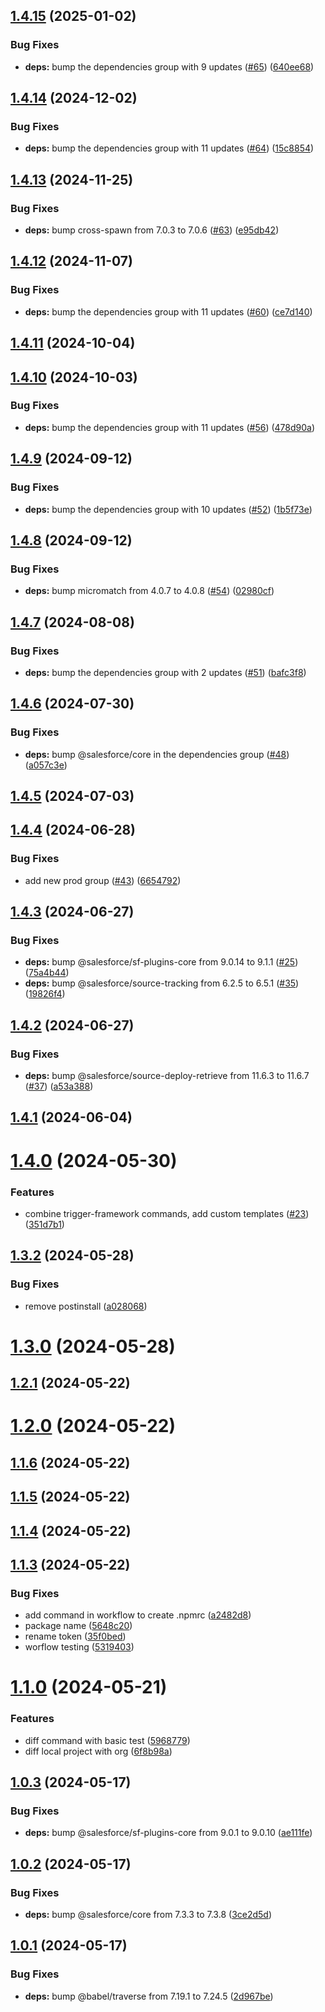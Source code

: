 ## [1.4.15](https://github.com/k-capehart/kc-sf-plugin/compare/1.4.14...1.4.15) (2025-01-02)


### Bug Fixes

* **deps:** bump the dependencies group with 9 updates ([#65](https://github.com/k-capehart/kc-sf-plugin/issues/65)) ([640ee68](https://github.com/k-capehart/kc-sf-plugin/commit/640ee6855e125d09ef5d648027c01e033ce6aeda))



## [1.4.14](https://github.com/k-capehart/kc-sf-plugin/compare/1.4.13...1.4.14) (2024-12-02)


### Bug Fixes

* **deps:** bump the dependencies group with 11 updates ([#64](https://github.com/k-capehart/kc-sf-plugin/issues/64)) ([15c8854](https://github.com/k-capehart/kc-sf-plugin/commit/15c88548d9ef49d17844bc5d60632b583a8291f8))



## [1.4.13](https://github.com/k-capehart/kc-sf-plugin/compare/1.4.12...1.4.13) (2024-11-25)


### Bug Fixes

* **deps:** bump cross-spawn from 7.0.3 to 7.0.6 ([#63](https://github.com/k-capehart/kc-sf-plugin/issues/63)) ([e95db42](https://github.com/k-capehart/kc-sf-plugin/commit/e95db42862c001fb41098fb706aab9864de89e83))



## [1.4.12](https://github.com/k-capehart/kc-sf-plugin/compare/1.4.11...1.4.12) (2024-11-07)


### Bug Fixes

* **deps:** bump the dependencies group with 11 updates ([#60](https://github.com/k-capehart/kc-sf-plugin/issues/60)) ([ce7d140](https://github.com/k-capehart/kc-sf-plugin/commit/ce7d140f2b9731e3af21919902096990482cce4b))



## [1.4.11](https://github.com/k-capehart/kc-sf-plugin/compare/1.4.10...1.4.11) (2024-10-04)



## [1.4.10](https://github.com/k-capehart/kc-sf-plugin/compare/1.4.9...1.4.10) (2024-10-03)


### Bug Fixes

* **deps:** bump the dependencies group with 11 updates ([#56](https://github.com/k-capehart/kc-sf-plugin/issues/56)) ([478d90a](https://github.com/k-capehart/kc-sf-plugin/commit/478d90ac35ebfe37fc0067805def0c9f00ce5688))



## [1.4.9](https://github.com/k-capehart/kc-sf-plugin/compare/1.4.8...1.4.9) (2024-09-12)


### Bug Fixes

* **deps:** bump the dependencies group with 10 updates ([#52](https://github.com/k-capehart/kc-sf-plugin/issues/52)) ([1b5f73e](https://github.com/k-capehart/kc-sf-plugin/commit/1b5f73e02c1c6b7cf5cd537ca871eafe191d5ab0))



## [1.4.8](https://github.com/k-capehart/kc-sf-plugin/compare/1.4.7...1.4.8) (2024-09-12)


### Bug Fixes

* **deps:** bump micromatch from 4.0.7 to 4.0.8 ([#54](https://github.com/k-capehart/kc-sf-plugin/issues/54)) ([02980cf](https://github.com/k-capehart/kc-sf-plugin/commit/02980cf9e1cba2a518169d1512bd76742d6b7332))



## [1.4.7](https://github.com/k-capehart/kc-sf-plugin/compare/1.4.6...1.4.7) (2024-08-08)


### Bug Fixes

* **deps:** bump the dependencies group with 2 updates ([#51](https://github.com/k-capehart/kc-sf-plugin/issues/51)) ([bafc3f8](https://github.com/k-capehart/kc-sf-plugin/commit/bafc3f8fe9d23103bbe25d73c39a68be95c9e263))



## [1.4.6](https://github.com/k-capehart/kc-sf-plugin/compare/1.4.5...1.4.6) (2024-07-30)


### Bug Fixes

* **deps:** bump @salesforce/core in the dependencies group ([#48](https://github.com/k-capehart/kc-sf-plugin/issues/48)) ([a057c3e](https://github.com/k-capehart/kc-sf-plugin/commit/a057c3ea51a19a593f5d4c08d561ac6d1899cc68))



## [1.4.5](https://github.com/k-capehart/kc-sf-plugin/compare/1.4.4...1.4.5) (2024-07-03)



## [1.4.4](https://github.com/k-capehart/kc-sf-plugin/compare/1.4.3...1.4.4) (2024-06-28)


### Bug Fixes

* add new prod group ([#43](https://github.com/k-capehart/kc-sf-plugin/issues/43)) ([6654792](https://github.com/k-capehart/kc-sf-plugin/commit/6654792e39c553a05bb783a89d2a3f2fd1d9879b))



## [1.4.3](https://github.com/k-capehart/kc-sf-plugin/compare/1.4.2...1.4.3) (2024-06-27)


### Bug Fixes

* **deps:** bump @salesforce/sf-plugins-core from 9.0.14 to 9.1.1 ([#25](https://github.com/k-capehart/kc-sf-plugin/issues/25)) ([75a4b44](https://github.com/k-capehart/kc-sf-plugin/commit/75a4b44cc7b1b58c74dc3991f1c20fd68b2c12ce))
* **deps:** bump @salesforce/source-tracking from 6.2.5 to 6.5.1 ([#35](https://github.com/k-capehart/kc-sf-plugin/issues/35)) ([19826f4](https://github.com/k-capehart/kc-sf-plugin/commit/19826f44b4976dcfd25de5ba8340e0ae2cbd3ead))



## [1.4.2](https://github.com/k-capehart/kc-sf-plugin/compare/1.4.1...1.4.2) (2024-06-27)


### Bug Fixes

* **deps:** bump @salesforce/source-deploy-retrieve from 11.6.3 to 11.6.7 ([#37](https://github.com/k-capehart/kc-sf-plugin/issues/37)) ([a53a388](https://github.com/k-capehart/kc-sf-plugin/commit/a53a38882d0195e16f1d9de9b2688cd847018768))



## [1.4.1](https://github.com/k-capehart/kc-sf-plugin/compare/1.4.0...1.4.1) (2024-06-04)



# [1.4.0](https://github.com/k-capehart/kc-sf-plugin/compare/1.3.2...1.4.0) (2024-05-30)


### Features

* combine trigger-framework commands, add custom templates ([#23](https://github.com/k-capehart/kc-sf-plugin/issues/23)) ([351d7b1](https://github.com/k-capehart/kc-sf-plugin/commit/351d7b10b10ff5c28200fc99c30453b14df967c1))



## [1.3.2](https://github.com/k-capehart/kc-sf-plugin/compare/1.3.0...1.3.2) (2024-05-28)


### Bug Fixes

* remove postinstall ([a028068](https://github.com/k-capehart/kc-sf-plugin/commit/a0280687d8c0d6a3a26608c74093a8dd5970a8bf))



# [1.3.0](https://github.com/k-capehart/kc-sf-plugin/compare/1.2.1...1.3.0) (2024-05-28)



## [1.2.1](https://github.com/k-capehart/kc-sf-plugin/compare/1.2.0...1.2.1) (2024-05-22)



# [1.2.0](https://github.com/k-capehart/kc-sf-plugin/compare/1.1.9...1.2.0) (2024-05-22)



## [1.1.6](https://github.com/k-capehart/kc-sf-plugin/compare/1.1.5...1.1.6) (2024-05-22)



## [1.1.5](https://github.com/k-capehart/kc-sf-plugin/compare/1.1.4...1.1.5) (2024-05-22)



## [1.1.4](https://github.com/k-capehart/kc-sf-plugin/compare/1.1.3...1.1.4) (2024-05-22)



## [1.1.3](https://github.com/k-capehart/kc-sf-plugin/compare/1.1.2...1.1.3) (2024-05-22)


### Bug Fixes

* add command in workflow to create .npmrc ([a2482d8](https://github.com/k-capehart/kc-sf-plugin/commit/a2482d8a187c74ffd1dd77d304b7c2f1c7438990))
* package name ([5648c20](https://github.com/k-capehart/kc-sf-plugin/commit/5648c201e62e980558ce88f2b07581073e54f301))
* rename token ([35f0bed](https://github.com/k-capehart/kc-sf-plugin/commit/35f0bed2ccf8f31100f004e15eac7235d390832e))
* worflow testing ([5319403](https://github.com/k-capehart/kc-sf-plugin/commit/5319403be720234ede07c2bf01305a34c6dc3b97))



# [1.1.0](https://github.com/k-capehart/kc-sf-plugin/compare/1.0.3...1.1.0) (2024-05-21)


### Features

* diff command with basic test ([5968779](https://github.com/k-capehart/kc-sf-plugin/commit/5968779ea3de0e3cc83264aacb9a43b5ca30c587))
* diff local project with org ([6f8b98a](https://github.com/k-capehart/kc-sf-plugin/commit/6f8b98a4f5fae4b86fa20c9f81d321c717bc7d98))



## [1.0.3](https://github.com/k-capehart/kc-sf-plugin/compare/1.0.2...1.0.3) (2024-05-17)


### Bug Fixes

* **deps:** bump @salesforce/sf-plugins-core from 9.0.1 to 9.0.10 ([ae111fe](https://github.com/k-capehart/kc-sf-plugin/commit/ae111fea7d5fb58bb07d0291a0de426942a0bb73))



## [1.0.2](https://github.com/k-capehart/kc-sf-plugin/compare/1.0.1...1.0.2) (2024-05-17)


### Bug Fixes

* **deps:** bump @salesforce/core from 7.3.3 to 7.3.8 ([3ce2d5d](https://github.com/k-capehart/kc-sf-plugin/commit/3ce2d5d8372b81e5ad434379cc52277cd578a252))



## [1.0.1](https://github.com/k-capehart/kc-sf-plugin/compare/2d967be5c615ba15e1be2b96e6135bdbf7a92bb9...1.0.1) (2024-05-17)


### Bug Fixes

* **deps:** bump @babel/traverse from 7.19.1 to 7.24.5 ([2d967be](https://github.com/k-capehart/kc-sf-plugin/commit/2d967be5c615ba15e1be2b96e6135bdbf7a92bb9))



